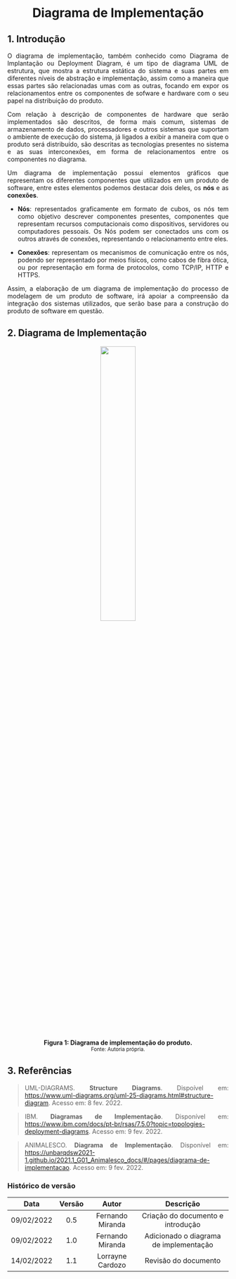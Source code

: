 # <center> Diagrama de Implementação

<div align="justify">

## 1. Introdução

O diagrama de implementação, também conhecido como Diagrama de Implantação ou Deployment Diagram, é um tipo de diagrama UML de estrutura, que mostra a estrutura estática do sistema e suas partes em diferentes níveis de abstração e implementação, assim como a maneira que essas partes são relacionadas umas com as outras, focando em expor os relacionamentos entre os componentes de sofware e hardware com o seu papel na distribuição do produto. 

Com relação à descrição de componentes de hardware que serão implementados são descritos, de forma mais comum, sistemas de armazenamento de dados, processadores e outros sistemas que suportam o ambiente de execução do sistema, já ligados a exibir a maneira com que o produto será distribuído, são descritas as tecnologias presentes no sistema e as suas interconexões, em forma de relacionamentos entre os componentes no diagrama.

Um diagrama de implementação possui elementos gráficos que representam os diferentes componentes que utilizados em um produto de software, entre estes elementos podemos destacar dois deles, os **nós** e as **conexões**.

- **Nós**: representados graficamente em formato de cubos, os nós tem como objetivo descrever componentes presentes, componentes que representam recursos computacionais como dispositivos, servidores ou computadores pessoais. Os Nós podem ser conectados uns com os outros através de conexões, representando o relacionamento entre eles.

- **Conexões**: representam os mecanismos de comunicação entre os nós, podendo ser representado por meios físicos, como cabos de fibra ótica, ou por representação em forma de protocolos, como TCP/IP, HTTP e HTTPS.


Assim, a elaboração de um diagrama de implementação do processo de modelagem de um produto de software, irá apoiar a compreensão da integração dos sistemas utilizados, que serão base para a construção do produto de software em questão. 


## 2. Diagrama de Implementação


<p align='center'>
    <img src='assets/images/diagramasEstaticos/diagramaImplementação.svg' width=40% height=auto>
    <figcaption align='center'>
        <b>Figura 1: Diagrama de implementação do produto. </b>
        <br>
        <small>Fonte: Autoria própria.</small>
    </figcaption>
</p>

## 3. Referências

> UML-DIAGRAMS. **Structure Diagrams**. Dispoível em: https://www.uml-diagrams.org/uml-25-diagrams.html#structure-diagram. Acesso em: 8 fev. 2022.

> IBM. **Diagramas de Implementação**. Disponível em: https://www.ibm.com/docs/pt-br/rsas/7.5.0?topic=topologies-deployment-diagrams. Acesso em: 9 fev. 2022.

> ANIMALESCO. **Diagrama de Implementação**. Disponível em: https://unbarqdsw2021-1.github.io/2021.1_G01_Animalesco_docs/#/pages/diagrama-de-implementacao. Acesso em: 9 fev. 2022.

</div>

### Histórico de versão

|    Data    | Versão |       Autor      |              Descrição                 |
| :--------: | :----: | :--------------: | :------------------------------------: |
| 09/02/2022 |  0.5   | Fernando Miranda |    Criação do documento e introdução   |
| 09/02/2022 |  1.0   | Fernando Miranda | Adicionado o diagrama de implementação |
| 14/02/2022 |  1.1   | Lorrayne Cardozo | Revisão do documento                   |